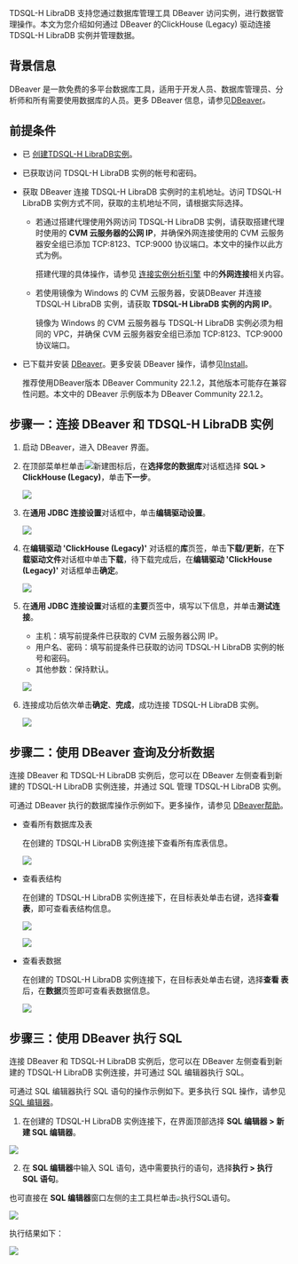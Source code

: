 TDSQL-H LibraDB 支持您通过数据库管理工具 DBeaver 访问实例，进行数据管理操作。本文为您介绍如何通过  DBeaver 的ClickHouse (Legacy) 驱动连接 TDSQL-H LibraDB 实例并管理数据。

## 背景信息

DBeaver 是一款免费的多平台数据库工具，适用于开发人员、数据库管理员、分析师和所有需要使用数据库的人员。更多 DBeaver 信息，请参见[DBeaver](https://dbeaver.io/)。

## 前提条件

- 已 [创建TDSQL-H LibraDB实例](https://cloud.tencent.com/document/product/1488/63546)。

- 已获取访问 TDSQL-H LibraDB 实例的帐号和密码。

- 获取 DBeaver 连接 TDSQL-H LibraDB 实例时的主机地址。访问 TDSQL-H LibraDB 实例方式不同，获取的主机地址不同，请根据实际选择。

  - 若通过搭建代理使用外网访问 TDSQL-H LibraDB 实例，请获取搭建代理时使用的 **CVM 云服务器的公网 IP**，并确保外网连接使用的 CVM 云服务器安全组已添加 TCP:8123、TCP:9000 协议端口。本文中的操作以此方式为例。

    搭建代理的具体操作，请参见 [连接实例分析引擎](https://cloud.tencent.com/document/product/1488/63547) 中的**外网连接**相关内容。

  - 若使用镜像为 Windows 的 CVM 云服务器，安装DBeaver 并连接 TDSQL-H LibraDB 实例，请获取 **TDSQL-H LibraDB 实例的内网 IP**。

    镜像为 Windows 的 CVM 云服务器与 TDSQL-H LibraDB 实例必须为相同的 VPC，并确保 CVM 云服务器安全组已添加 TCP:8123、TCP:9000 协议端口。

- 已下载并安装 [DBeaver](https://dbeaver.io/download/)。更多安装 DBeaver 操作，请参见[Install](https://dbeaver.io/download/)。

  推荐使用DBeaver版本 DBeaver Community 22.1.2，其他版本可能存在兼容性问题。本文中的 DBeaver 示例版本为 DBeaver Community 22.1.2。

## 步骤一：连接 DBeaver 和 TDSQL-H LibraDB 实例

1. 启动 DBeaver，进入 DBeaver 界面。

2. 在顶部菜单栏单击![新建](https://static-aliyun-doc.oss-accelerate.aliyuncs.com/assets/img/zh-CN/8974386261/p296958.png)图标后，在**选择您的数据库**对话框选择 **SQL > ClickHouse (Legacy)**，单击**下一步**。

   ![](https://qcloudimg.tencent-cloud.cn/raw/4f6ff50d068e97e445944c5e8f73cfa7.png)

3. 在**通用 JDBC 连接设置**对话框中，单击**编辑驱动设置**。

   ![](https://qcloudimg.tencent-cloud.cn/raw/0f666ab6c36560675a1f10c090d43488.png)

4. 在**编辑驱动 'ClickHouse (Legacy)'** 对话框的**库**页签，单击**下载/更新**，在**下载驱动文件**对话框中单击**下载**，待下载完成后，在**编辑驱动 'ClickHouse (Legacy)'** 对话框单击**确定**。

   ![](https://qcloudimg.tencent-cloud.cn/raw/d9246690af70b69fbd552fcc65ebb1d8.png)

5. 在**通用 JDBC 连接设置**对话框的**主要**页签中，填写以下信息，并单击**测试连接**。

   - 主机：填写前提条件已获取的 CVM 云服务器公网 IP。
   - 用户名、密码：填写前提条件已获取的访问 TDSQL-H LibraDB 实例的帐号和密码。
   - 其他参数：保持默认。

   ![](https://qcloudimg.tencent-cloud.cn/raw/79b6e92105f4847302f172fa96feba64.png)

6. 连接成功后依次单击**确定**、**完成**，成功连接 TDSQL-H LibraDB 实例。

   ![](https://qcloudimg.tencent-cloud.cn/raw/c50f1348162cdc4874542110b314ced3.png)

## 步骤二：使用 DBeaver 查询及分析数据

连接 DBeaver 和 TDSQL-H LibraDB 实例后，您可以在 DBeaver 左侧查看到新建的 TDSQL-H LibraDB 实例连接，并通过 SQL 管理 TDSQL-H LibraDB 实例。

可通过 DBeaver 执行的数据库操作示例如下。更多操作，请参见 [DBeaver帮助](https://github.com/dbeaver/dbeaver/wiki)。

- 查看所有数据库及表

  在创建的 TDSQL-H LibraDB 实例连接下查看所有库表信息。

  ![](https://qcloudimg.tencent-cloud.cn/raw/9c034282137229c834067ff89d8ebed4.png)

- 查看表结构

  在创建的 TDSQL-H LibraDB 实例连接下，在目标表处单击右键，选择**查看 表**，即可查看表结构信息。

  ![](https://qcloudimg.tencent-cloud.cn/raw/af8bf1b218b3e0d061680a1cbc3e4df8.png)

  ![](https://qcloudimg.tencent-cloud.cn/raw/14035ceeaac26e234f03a0dc06ce1da3.png)

- 查看表数据

  在创建的 TDSQL-H LibraDB 实例连接下，在目标表处单击右键，选择**查看 表**后，在**数据**页签即可查看表数据信息。

  ![](https://qcloudimg.tencent-cloud.cn/raw/a4707c2e9caa21247b63f2982cb7b933.png)

## 步骤三：使用 DBeaver 执行 SQL

连接 DBeaver 和 TDSQL-H LibraDB 实例后，您可以在 DBeaver 左侧查看到新建的 TDSQL-H LibraDB 实例连接，并可通过 SQL 编辑器执行 SQL。

可通过 SQL 编辑器执行 SQL 语句的操作示例如下。更多执行 SQL 操作，请参见 [SQL 编辑器](https://github.com/dbeaver/dbeaver/wiki/SQL-Editor)。

1. 在创建的 TDSQL-H LibraDB 实例连接下，在界面顶部选择 **SQL 编辑器 > 新建 SQL 编辑器**。

  ![](https://qcloudimg.tencent-cloud.cn/raw/4d22eb276f4b01885eceaaeed64b9478.png)

2. 在 **SQL 编辑器**中输入 SQL 语句，选中需要执行的语句，选择**执行 > 执行 SQL 语句**。

  也可直接在 **SQL 编辑器**窗口左侧的主工具栏单击<img src="https://qcloudimg.tencent-cloud.cn/raw/4f426d89fd039593fc1d94726e705038.png" style="zoom:50%;" />执行SQL语句。

  ![](https://qcloudimg.tencent-cloud.cn/raw/e84b4139e9b068a934b305f8b1e5c66f.png)

  执行结果如下：

  ![](https://qcloudimg.tencent-cloud.cn/raw/8a6f9bd94b3f13775137007f55baf7d3.png)

 